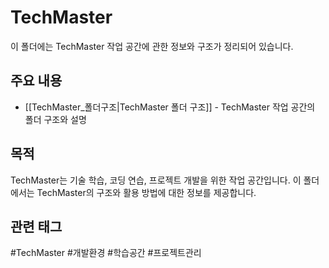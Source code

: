 # TechMaster

이 폴더에는 TechMaster 작업 공간에 관한 정보와 구조가 정리되어 있습니다.

## 주요 내용

- [[TechMaster_폴더구조|TechMaster 폴더 구조]] - TechMaster 작업 공간의 폴더 구조와 설명

## 목적

TechMaster는 기술 학습, 코딩 연습, 프로젝트 개발을 위한 작업 공간입니다. 이 폴더에서는 TechMaster의 구조와 활용 방법에 대한 정보를 제공합니다.

## 관련 태그

#TechMaster #개발환경 #학습공간 #프로젝트관리